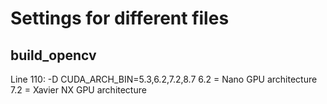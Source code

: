 # Settings for different files

## build_opencv
Line 110: -D CUDA_ARCH_BIN=5.3,6.2,7.2,8.7
6.2 = Nano GPU architecture
7.2 = Xavier NX GPU architecture
